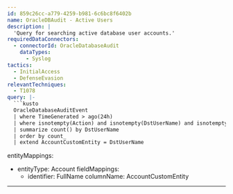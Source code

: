 ```yaml
---
id: 859c26cc-a779-4259-b981-6c6bc8f6402b
name: OracleDBAudit - Active Users
description: |
  'Query for searching active database user accounts.'
requiredDataConnectors:
  - connectorId: OracleDatabaseAudit
    dataTypes:
      - Syslog
tactics:
  - InitialAccess
  - DefenseEvasion
relevantTechniques:
  - T1078
query: |-
  ```kusto
  OracleDatabaseAuditEvent
  | where TimeGenerated > ago(24h)
  | where isnotempty(Action) and isnotempty(DstUserName) and isnotempty(SrcIpAddr)
  | summarize count() by DstUserName
  | order by count_
  | extend AccountCustomEntity = DstUserName
  ```
entityMappings:
  - entityType: Account
    fieldMappings:
      - identifier: FullName
        columnName: AccountCustomEntity
---
```


